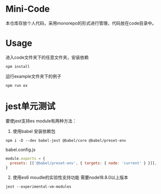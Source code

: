 # Mini-Code
本仓库存放个人代码，采用monorepo的形式进行管理，代码放在code目录中。

# Usage
进入code文件夹下的任意文件夹，安装依赖
```shell
npm install
```
运行example文件夹下的例子
```shell
npm run ex
```

# jest单元测试
要使jest支持es module有两种方法：
1. 使用babel
安装依赖包
```shell
npm i -D --dev babel-jest @babel/core @babel/preset-env
```
babel.config.js
```js
module.exports = {
  presets: [['@babel/preset-env', { targets: { node: 'current' } }]],
}
```


2. 使用es6 moudle的实验性支持功能
需要node18.8.0以上版本
```shell
jest --experimental-vm-modules
```

